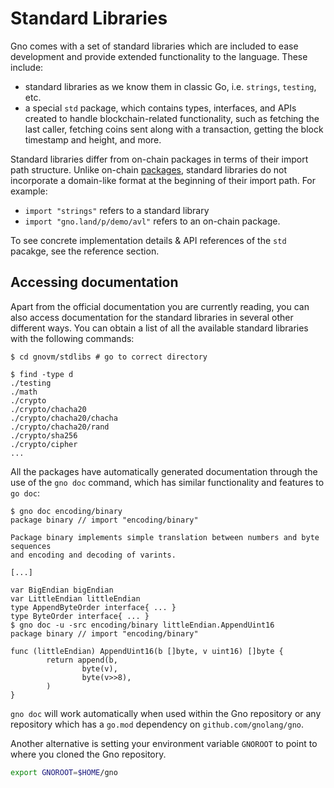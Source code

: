 # Standard Libraries

Gno comes with a set of standard libraries which are included to ease development
and provide extended functionality to the language. These include:
- standard libraries as we know them in classic Go, i.e. `strings`, `testing`, etc.
- a special `std` package, which contains types, interfaces, and APIs created to 
handle blockchain-related functionality, such as fetching the last caller, 
fetching coins sent along with a transaction, getting the block timestamp and height, and more. 

Standard libraries differ from on-chain packages in terms of their import path structure.
Unlike on-chain [packages](../packages.md), standard libraries do not incorporate
a domain-like format at the beginning of their import path. For example:
- `import "strings"` refers to a standard library
- `import "gno.land/p/demo/avl"` refers to an on-chain package.

To see concrete implementation details & API references of the `std` pacakge,
see the reference section.

## Accessing documentation

Apart from the official documentation you are currently reading, you can also 
access documentation for the standard libraries in several other different ways. 
You can obtain a list of all the available standard libraries with the 
following commands:

```console
$ cd gnovm/stdlibs # go to correct directory

$ find -type d
./testing
./math
./crypto
./crypto/chacha20
./crypto/chacha20/chacha
./crypto/chacha20/rand
./crypto/sha256
./crypto/cipher
...
```

All the packages have automatically generated documentation through the use of the
`gno doc` command, which has similar functionality and features to `go doc`:

```console
$ gno doc encoding/binary
package binary // import "encoding/binary"

Package binary implements simple translation between numbers and byte sequences
and encoding and decoding of varints.

[...]

var BigEndian bigEndian
var LittleEndian littleEndian
type AppendByteOrder interface{ ... }
type ByteOrder interface{ ... }
$ gno doc -u -src encoding/binary littleEndian.AppendUint16
package binary // import "encoding/binary"

func (littleEndian) AppendUint16(b []byte, v uint16) []byte {
        return append(b,
                byte(v),
                byte(v>>8),
        )
}
```

`gno doc` will work automatically when used within the Gno repository or any
repository which has a `go.mod` dependency on `github.com/gnolang/gno`.

Another alternative is setting your environment variable `GNOROOT` to point to
where you cloned the Gno repository.

```sh
export GNOROOT=$HOME/gno
```